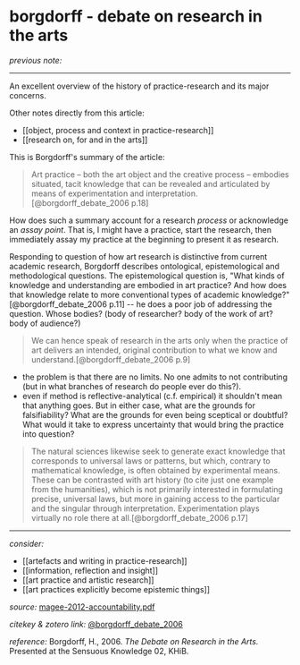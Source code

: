 # borgdorff - debate on research in the arts

_previous note:_ 

---

An excellent overview of the history of practice-research and its major concerns.

Other notes directly from this article:
- [[object, process and context in practice-research]]
- [[research on, for and in the arts]]

This is Borgdorff's summary of the article:

>Art practice – both the art object and the creative process – embodies situated, tacit knowledge that can be revealed and articulated by means of experimentation and interpretation.[@borgdorff_debate_2006 p.18]

How does such a summary account for a research _process_ or acknowledge an _assay point_. That is, I might have a practice, start the research, then immediately assay my practice at the beginning to present it as research. 

Responding to question of how art research is distinctive from current academic research, Borgdorff describes ontological, epistemological and methodological questions. The epistemological question is, "What kinds of knowledge and understanding are embodied in art practice? And how does that knowledge relate to more conventional types of academic knowledge?"[@borgdorff_debate_2006 p.11] -- he does a poor job of addressing the question. Whose bodies? (body of researcher? body of the work of art? body of audience?)

>We can hence speak of research in the arts only when the practice of art delivers an intended, original contribution to what we know and understand.[@borgdorff_debate_2006 p.9]

- the problem is that there are no limits. No one admits to not contributing (but in what branches of research do people ever do this?). 
- even if method is reflective-analytical (c.f. empirical) it shouldn't mean that anything goes. But in either case, what are the grounds for falsifiability? What are the grounds for even being sceptical or doubtful? What would it take to express uncertainty that would bring the practice into question? 

>The natural sciences likewise seek to generate exact knowledge that corresponds to universal laws or patterns, but which, contrary to mathematical knowledge, is often obtained by experimental means. These can be contrasted with art history (to cite just one example from the humanities), which is not primarily interested in formulating precise, universal laws, but more in gaining access to the particular and the singular through interpretation. Experimentation plays virtually no role there at all.[@borgdorff_debate_2006 p.17]



--- 

_consider:_

- [[artefacts and writing in practice-research]]
- [[information, reflection and insight]]
- [[art practice and artistic research]]
- [[art practices explicitly become epistemic things]]


_source:_ [magee-2012-accountability.pdf](hook://file/mz8Ki68gv?p=RHJvcGJveC9iaWJsaW9ncmFwaHkgcGRmcw==&n=magee-2012-accountability.pdf)

_citekey & zotero link:_ [@borgdorff_debate_2006](zotero://select/items/1_QYPSQMY2)


_reference:_ Borgdorff, H., 2006. _The Debate on Research in the Arts._ Presented at the Sensuous Knowledge 02, KHiB.


